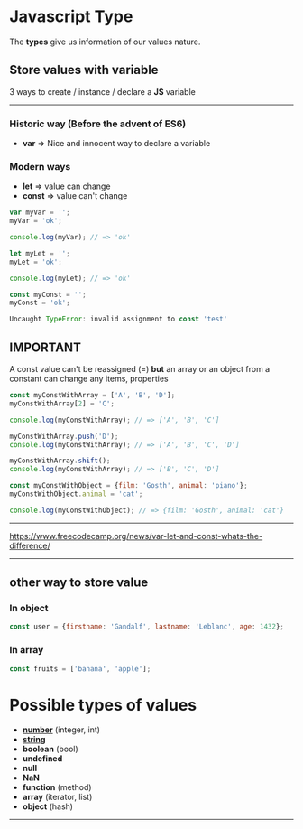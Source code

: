 # Javascript Type

The **types** give us information of our values nature.

## Store values with variable
3 ways to create / instance / declare a **JS** variable

---
### Historic way (Before the advent of ES6)
* **var** => Nice and innocent way to declare a variable

### Modern ways
* **let** => value can change
* **const** => value can't change


```js
var myVar = '';
myVar = 'ok';

console.log(myVar); // => 'ok'
```

```js
let myLet = '';
myLet = 'ok';

console.log(myLet); // => 'ok'
```

```js
const myConst = '';
myConst = 'ok';

Uncaught TypeError: invalid assignment to const 'test'
```

## IMPORTANT
A const value can't be reassigned (=) **but** an array or an object from a constant can change any items, properties

```js
const myConstWithArray = ['A', 'B', 'D'];
myConstWithArray[2] = 'C';

console.log(myConstWithArray); // => ['A', 'B', 'C']

myConstWithArray.push('D');
console.log(myConstWithArray); // => ['A', 'B', 'C', 'D']

myConstWithArray.shift();
console.log(myConstWithArray); // => ['B', 'C', 'D']
```
```js
const myConstWithObject = {film: 'Gosth', animal: 'piano'};
myConstWithObject.animal = 'cat';

console.log(myConstWithObject); // => {film: 'Gosth', animal: 'cat'}
```

---
https://www.freecodecamp.org/news/var-let-and-const-whats-the-difference/

---


## other way to store value

### In object

```js
const user = {firstname: 'Gandalf', lastname: 'Leblanc', age: 1432};
```

### In array

```js
const fruits = ['banana', 'apple'];
```

# Possible types of values

* **[number](https://github.com/Jeff1377/js-learning/tree/main/js-types/number.md)** (integer, int)
* **[string](https://github.com/Jeff1377/js-learning/tree/main/js-types/string.md)**
* **boolean** (bool)
* **undefined**
* **null**
* **NaN**
* **function** (method)
* **array** (iterator, list)
* **object** (hash)

---